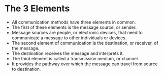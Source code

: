 # The 3 Elements

- All communication methods have three elements in common. 
- The first of these elements is the message source, or sender.
- Message sources are people, or electronic devices, that need to communicate a message to other individuals or devices.
- The second element of communication is the destination, or receiver, of the message.
- The destination receives the message and interprets it. 
- The third element is called a transmission medium, or channel.
- It provides the pathway over which the message can travel from source to destination.
